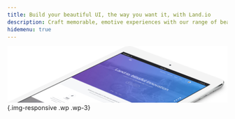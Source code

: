 ```yaml
---
title: Build your beautiful UI, the way you want it, with Land.io
description: Craft memorable, emotive experiences with our range of beautiful UI elements.
hidemenu: true
---
```

![iPad mock](mock.png){.img-responsive .wp .wp-3}
